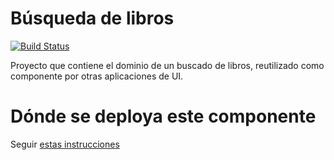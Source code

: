 # Búsqueda de libros

[![Build Status](https://travis-ci.org/uqbar-project/eg-libros-domain-java.svg?branch=master)](https://travis-ci.org/uqbar-project/eg-libros-domain-java)

Proyecto que contiene el dominio de un buscado de libros, reutilizado como componente por otras aplicaciones de UI.

# Dónde se deploya este componente

Seguir [estas instrucciones](http://wiki.uqbar.org/wiki/articles/deploys-componentes-de-dominio-uqbar)

